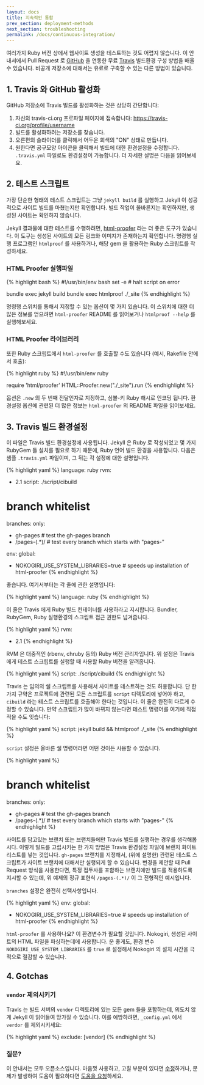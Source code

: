 ```yaml
---
layout: docs
title: 지속적인 통합
prev_section: deployment-methods
next_section: troubleshooting
permalink: /docs/continuous-integration/
---
```


여러가지 Ruby 버전 상에서 웹사이트 생성을 테스트하는 것도 어렵지 않습니다. 이 안내서에서 Pull Request 로 [GitHub][1] 을 연동한 무료 [Travis][0] 빌드환경 구성 방법을 배울 수 있습니다. 비공개 저장소에 대해서는 유료로 구축할 수 있는 다른 방법이 있습니다.

[0]: https://travis-ci.org/
[1]: https://github.com/

## 1. Travis 와 GitHub 활성화

GitHub 저장소에 Travis 빌드를 활성화하는 것은 상당히 간단합니다:

1. 자신의 travis-ci.org 프로파일 페이지에 접속합니다: https://travis-ci.org/profile/username
2. 빌드를 활성화하려는 저장소를 찾습니다.
3. 오른편의 슬라이더를 클릭해서 어두운 회색의 "ON" 상태로 만듭니다.
4. 원한다면 공구모양 아이콘을 클릭해서 빌드에 대한 환경설정을 수정합니다.
   `.travis.yml` 파일로도 환경설정이 가능합니다. 더 자세한 설명은 다음을
   읽어보세요.

## 2. 테스트 스크립트

가장 단순한 형태의 테스트 스크립트는 그냥 `jekyll build` 를 실행하고 Jekyll 이 성공적으로 사이트 빌드를 마쳤는지만 확인합니다. 빌드 작업이 올바른지는 확인하지만, 생성된 사이트는 확인하지 않습니다.

Jekyll 결과물에 대한 테스트를 수행하려면, [html-proofer][2] 라는 더 좋은 도구가 있습니다. 이 도구는 생성된 사이트의 모든 링크와 이미지가 존재하는지 확인합니다. 명령행 실행 프로그램인 `htmlproof` 를 사용하거나, 해당 gem 을 활용하는 Ruby 스크립트를 작성하세요.

### HTML Proofer 실행파일

{% highlight bash %}
#!/usr/bin/env bash
set -e # halt script on error

bundle exec jekyll build
bundle exec htmlproof ./_site
{% endhighlight %}

명령행 스위치를 통해서 지정할 수 있는 옵션이 몇 가지 있습니다. 이 스위치에 대한 더 많은 정보를 얻으려면 `html-proofer` README 를 읽어보거나 `htmlproof --help` 를 실행해보세요.

### HTML Proofer 라이브러리

또한 Ruby 스크립트에서 `html-proofer` 를 호출할 수도 있습니다 (예시, Rakefile 안에서 호출):

{% highlight ruby %}
#!/usr/bin/env ruby

require 'html/proofer'
HTML::Proofer.new("./_site").run
{% endhighlight %}

옵션은 `.new` 의 두 번째 전달인자로 지정하고, 심볼-키 Ruby 해시로 인코딩 됩니다. 환경설정 옵션에 관련된 더 많은 정보는 `html-proofer` 의 README 파일을 읽어보세요.

[2]: https://github.com/gjtorikian/html-proofer

## 3. Travis 빌드 환경설정

이 파일은 Travis 빌드 환경설정에 사용됩니다. Jekyll 은 Ruby 로 작성되었고 몇 가지 RubyGem 들 설치를 필요로 하기 때문에, Ruby 언어 빌드 환경을 사용합니다. 다음은 샘플 `.travis.yml` 파일이며, 그 뒤는 각 설정에 대한 설명입니다.

{% highlight yaml %}
language: ruby
rvm:
- 2.1
script: ./script/cibuild

# branch whitelist
branches:
  only:
  - gh-pages     # test the gh-pages branch
  - /pages-(.*)/ # test every branch which starts with "pages-"

env:
  global:
  - NOKOGIRI_USE_SYSTEM_LIBRARIES=true # speeds up installation of html-proofer
{% endhighlight %}

좋습니다. 여기서부터는 각 줄에 관한 설명입니다:

{% highlight yaml %}
language: ruby
{% endhighlight %}

이 줄은 Travis 에게 Ruby 빌드 컨테이너를 사용하라고 지시합니다. Bundler, RubyGem, Ruby 실행환경의 스크립트 접근 권한도 넘겨줍니다.

{% highlight yaml %}
rvm:
- 2.1
{% endhighlight %}

RVM 은 대중적인 (rbenv, chruby 등의) Ruby 버전 관리자입니다. 위 설정은 Travis 에게 테스트 스크립트를 실행할 때 사용할 Ruby 버전을 알려줍니다.

{% highlight yaml %}
script: ./script/cibuild
{% endhighlight %}

Travis 는 임의의 쉘 스크립트를 사용해서 사이트를 테스트하는 것도 허용합니다. 단 한가지 규약은 프로젝트에 관련된 모든 스크립트를 `script` 디렉토리에 넣어야 하고, `cibuild` 라는 테스트 스크립트를 호출해야 한다는 것입니다. 이 줄은 완전히 다르게 수정할 수 있습니다. 만약 스크립트가 많이 바뀌지 않는다면 테스트 명령어를 여기에 직접 적을 수도 잇습니다:

{% highlight yaml %}
script: jekyll build && htmlproof ./_site
{% endhighlight %}

`script` 설정은 올바른 쉘 명령어라면 어떤 것이든 사용할 수 있습니다.

{% highlight yaml %}
# branch whitelist
branches:
  only:
  - gh-pages     # test the gh-pages branch
  - /pages-(.*)/ # test every branch which starts with "pages-"
{% endhighlight %}

사이트를 담고있는 브랜치 또는 브랜치들에만 Travis 빌드를 실행하는 경우를 생각해봅시다. 이렇게 빌드를 고립시키는 한 가지 방법은 Travis 환경설정 파일에 브랜치 화이트리스트를 넣는 것입니다. `gh-pages` 브랜치를 지정해서, (위에 설명한) 관련된 테스트 스크립트가 사이트 브랜치에 대해서만 실행되게 할 수 있습니다. 변경을 제안할 때 Pull Request 방식을 사용한다면, 특정 접두사를 포함하는 브랜치에만 빌드를 적용하도록 지시할 수 있는데, 위 예제의 정규 표현식 `/pages-(.*)/` 이 그 전형적인 예시입니다.

`branches` 설정은 완전히 선택사항입니다.

{% highlight yaml %}
env:
  global:
  - NOKOGIRI_USE_SYSTEM_LIBRARIES=true # speeds up installation of html-proofer
{% endhighlight %}

`html-proofer` 를 사용하나요? 이 환경변수가 필요할 것입니다. Nokogiri, 생성된 사이트의 HTML 파일을 파싱하는데에 사용합니다. 운 좋게도, 환경 변수 `NOKOGIRI_USE_SYSTEM_LIBRARIES` 를 `true` 로 설정해서 Nokogiri 의 설치 시간을 극적으로 절감할 수 있습니다.

## 4. Gotchas

### `vendor` 제외시키기

Travis 는 빌드 서버의 `vendor` 디렉토리에 있는 모든 gem 들을 포함하는데, 의도치 않게 Jekyll 이 읽어들여 망가질 수 있습니다. 이를 예방하려면, `_config.yml` 에서 `verdor` 를 제외시키세요:

{% highlight yaml %}
exclude: [vendor]
{% endhighlight %}

### 질문?

이 안내서는 모두 오픈소스입니다. 마음껏 사용하고, 고칠 부분이 있다면 [수정][3]하거나, 문제가 발생하여 도움이 필요하다면 [도움을 요청][4]하세요.

[3]: https://github.com/jekyll/jekyll/edit/master/site/_docs/continuous-integration.md
[4]: https://github.com/jekyll/jekyll-help#how-do-i-ask-a-question
